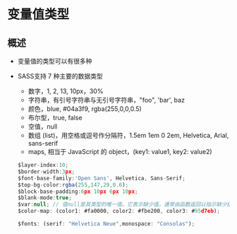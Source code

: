 # 变量值类型

## 概述

+ 变量值的类型可以有很多种

+ SASS支持 7 种主要的数据类型

  + 数字，1, 2, 13, 10px，30%
  + 字符串，有引号字符串与无引号字符串，"foo", 'bar', baz
  + 颜色，blue, #04a3f9, rgba(255,0,0,0.5)
  + 布尔型，true, false
  + 空值，null
  + 数组 (list)，用空格或逗号作分隔符，1.5em 1em 0 2em, Helvetica, Arial, sans-serif
  + maps, 相当于 JavaScript 的 object，(key1: value1, key2: value2)

  ```js
  $layer-index:10;
  $border-width:3px;
  $font-base-family:'Open Sans', Helvetica, Sans-Serif;
  $top-bg-color:rgba(255,147,29,0.6);
  $block-base-padding:6px 10px 6px 10px;
  $blank-mode:true;
  $var:null; // 值null是其类型的唯一值。它表示缺少值，通常由函数返回以指示缺少结果。
  $color-map: (color1: #fa0000, color2: #fbe200, color3: #95d7eb);

  $fonts: (serif: "Helvetica Neue",monospace: "Consolas");
  ```
